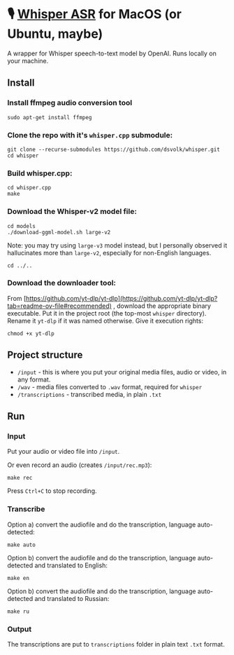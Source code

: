 # 🎙 [Whisper ASR](https://openai.com/research/whisper) for MacOS (or Ubuntu, maybe)
A wrapper for Whisper speech-to-text model by OpenAI. Runs locally on your machine.

## Install
### Install ffmpeg audio conversion tool
```
sudo apt-get install ffmpeg
```

### Clone the repo with it's `whisper.cpp` submodule:
```
git clone --recurse-submodules https://github.com/dsvolk/whisper.git
cd whisper
```

### Build whisper.cpp:
```
cd whisper.cpp
make
```

### Download the Whisper-v2 model file:
```
cd models
./download-ggml-model.sh large-v2
```

Note: you may try using `large-v3` model instead, but I personally observed it hallucinates more than `large-v2`, especially for non-English languages.

```
cd ../..
```

### Download the downloader tool:
From [https://github.com/yt-dlp/yt-dlp](https://github.com/yt-dlp/yt-dlp?tab=readme-ov-file#recommended) , download the appropriate binary executable. Put it in the project root (the top-most `whisper` directory). Rename it `yt-dlp` if it was named otherwise. Give it execution rights:
```
chmod +x yt-dlp
```

## Project structure
- `/input` - this is where you put your original media files, audio or video, in any format.
- `/wav` - media files converted to `.wav` format, required for `whisper`
- `/transcriptions` - transcribed media, in plain `.txt`

## Run
### Input
Put your audio or video file into `/input`. 

Or even record an audio (creates `/input/rec.mp3`):
```
make rec
```
Press `Ctrl+C` to stop recording.

### Transcribe
Option a) convert the audiofile and do the transcription, language auto-detected:
```
make auto
```

Option b) convert the audiofile and do the transcription, language auto-detected and translated to English:
```
make en
```

Option b) convert the audiofile and do the transcription, language auto-detected and translated to Russian:
```
make ru
```
### Output
The transcriptions are put to `transcriptions` folder in plain text `.txt` format.
